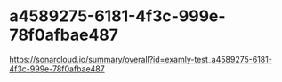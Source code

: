 # a4589275-6181-4f3c-999e-78f0afbae487
https://sonarcloud.io/summary/overall?id=examly-test_a4589275-6181-4f3c-999e-78f0afbae487
